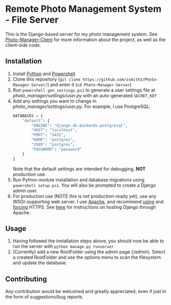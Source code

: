 # Remote Photo Management System - File Server

This is the Django-based server for my photo management system. See [Photo-Manager-Client](https://github.com/zsmith3/Photo-Manager-Client/) for more information about the project, as well as the client-side code.


## Installation

1) Install [Python](https://www.python.org/downloads/) and [Powershell](https://docs.microsoft.com/en-us/powershell/scripting/install/installing-powershell?view=powershell-6)
2) Clone this repository (`git clone https://github.com/zsmith3/Photo-Manager-Server/`) and enter it (`cd Photo-Manager-Server`)
3) Run `powershell gen_settings.ps1` to generate a user settings file at *photo_manager/settings/user.py* with an auto-generated `SECRET_KEY`
4) Add any settings you want to change in *photo_manager/settings/user.py*. For example, I use PostgreSQL:
	```python
	DATABASES = {
		"default": {
			"ENGINE": "django.db.backends.postgresql",
			"HOST": "localhost",
			"PORT": "5432",
			"NAME": "postgres",
			"USER": "postgres",
			"PASSWORD": "password"
		}
	}
	```
	Note that the default settings are intended for debugging, **NOT** production use.
5) Run Python module installation and database migrations using `powershell setup.ps1`. You will also be prompted to create a Django admin user.
6) For production use (NOTE this is not production-ready yet), use any WSGI-supporting web server. I use [Apache](https://httpd.apache.org/), and recommend [using](https://httpd.apache.org/docs/2.4/ssl/ssl_howto.html) and [forcing](https://wiki.apache.org/httpd/RewriteHTTPToHTTPS) HTTPS. See [here](https://docs.djangoproject.com/en/2.1/howto/deployment/wsgi/modwsgi/) for instructions on hosting Django through Apache.


## Usage

1) Having followed the installation steps above, you should now be able to run the server with `python manage.py runserver`
2) (Currently) add a new RootFolder using the admin page (*/admin*). Select a created RootFolder and use the options menu to scan the filesystem and update the database.


## Contributing

Any contribution would be welcomed and greatly appreciated, even if just in the form of suggestions/bug reports.
